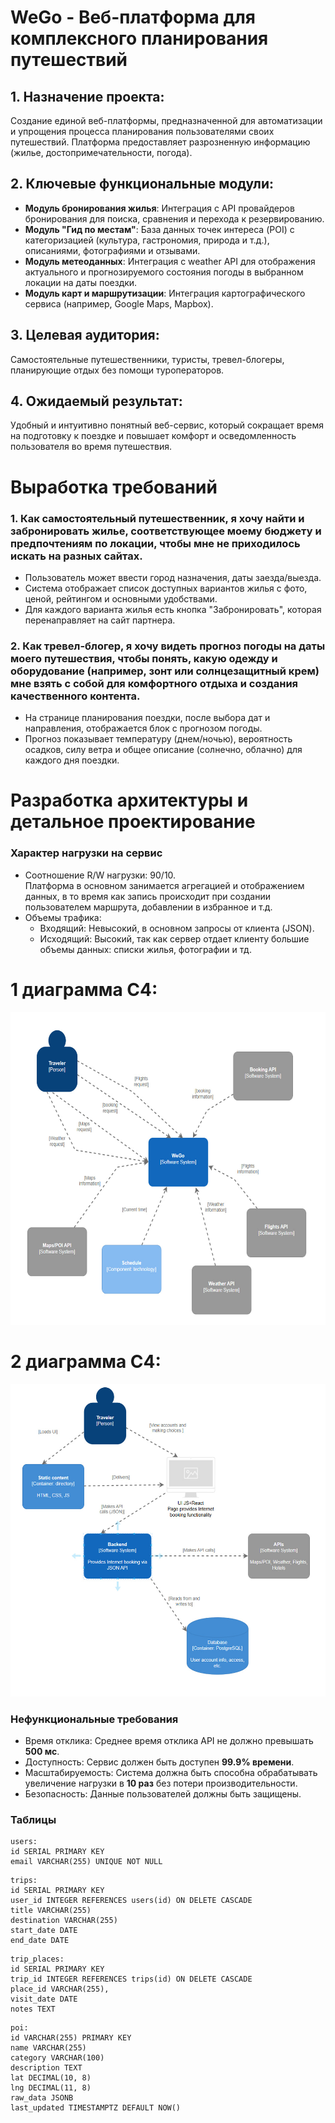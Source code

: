 # WeGo - Веб-платформа для комплексного планирования путешествий<br/>

## 1. Назначение проекта:
Создание единой веб-платформы, предназначенной для автоматизации и упрощения процесса планирования пользователями своих путешествий. Платформа предоставляет разрозненную информацию (жилье, достопримечательности, погода).<br/>

## 2. Ключевые функциональные модули:
  * **Модуль бронирования жилья**: Интеграция с API провайдеров бронирования для поиска, сравнения и перехода к резервированию.<br/>
  * **Модуль "Гид по местам"**: База данных точек интереса (POI) с категоризацией (культура, гастрономия, природа и т.д.), описаниями, фотографиями и отзывами.<br/>  
  * **Модуль метеоданных**: Интеграция с weather API для отображения актуального и прогнозируемого состояния погоды в выбранном локации на даты поездки.<br/>
  * **Модуль карт и маршрутизации**: Интеграция картографического сервиса (например, Google Maps, Mapbox).<br/>

## 3. Целевая аудитория:
Самостоятельные путешественники, туристы, тревел-блогеры, планирующие отдых без помощи туроператоров.<br/>

## 4. Ожидаемый результат:
Удобный и интуитивно понятный веб-сервис, который сокращает время на подготовку к поездке и повышает комфорт и осведомленность пользователя во время путешествия.<br/>

# Выработка требований
### 1. Как самостоятельный путешественник, я хочу найти и забронировать жилье, соответствующее моему бюджету и предпочтениям по локации, чтобы мне не приходилось искать на разных сайтах.<br/>
  * Пользователь может ввести город назначения, даты заезда/выезда.<br/>
  * Система отображает список доступных вариантов жилья с фото, ценой, рейтингом и основными удобствами.<br/>
  * Для каждого варианта жилья есть кнопка "Забронировать", которая перенаправляет на сайт партнера.<br/>

### 2. Как тревел-блогер, я хочу видеть прогноз погоды на даты моего путешествия, чтобы понять, какую одежду и оборудование (например, зонт или солнцезащитный крем) мне взять с собой для комфортного отдыха и создания качественного контента.<br/>
  * На странице планирования поездки, после выбора дат и направления, отображается блок с прогнозом погоды.<br/>
  * Прогноз показывает температуру (днем/ночью), вероятность осадков, силу ветра и общее описание (солнечно, облачно) для каждого дня поездки.<br/>

# Разработка архитектуры и детальное проектирование<br/>
### Характер нагрузки на сервис
* Соотношение R/W нагрузки: 90/10. <br/>
  Платформа в основном занимается агрегацией и отображением данных, в то время как запись происходит при создании пользователем маршрута, добавлении в избранное и т.д. <br/>
* Объемы трафика:<br/>
  * Входящий: Невысокий, в основном запросы от клиента (JSON).
  * Исходящий: Высокий, так как сервер отдает клиенту большие объемы данных: списки жилья, фотографии и тд.

# 1 диаграмма C4:
<img src="diagrams/system-context-diagram.jpg" alt="system-context-diagram" height="500"/>

# 2 диаграмма C4:
<img src="diagrams/container-diagram.jpg" alt="system-context-diagram" height="500"/>

### Нефункциональные требования
* Время отклика: Среднее время отклика API не должно превышать **500 мс**.
* Доступность: Сервис должен быть доступен **99.9% времени**.
* Масштабируемость: Система должна быть способна обрабатывать увеличение нагрузки в **10 раз** без потери производительности.
* Безопасность: Данные пользователей должны быть защищены.

### Таблицы <br/>
```
users:
id SERIAL PRIMARY KEY 
email VARCHAR(255) UNIQUE NOT NULL 
```

```
trips:
id SERIAL PRIMARY KEY
user_id INTEGER REFERENCES users(id) ON DELETE CASCADE
title VARCHAR(255)
destination VARCHAR(255)
start_date DATE
end_date DATE
```

```
trip_places:
id SERIAL PRIMARY KEY
trip_id INTEGER REFERENCES trips(id) ON DELETE CASCADE
place_id VARCHAR(255),
visit_date DATE
notes TEXT
```

```
poi:
id VARCHAR(255) PRIMARY KEY
name VARCHAR(255)
category VARCHAR(100)
description TEXT
lat DECIMAL(10, 8)
lng DECIMAL(11, 8)
raw_data JSONB
last_updated TIMESTAMPTZ DEFAULT NOW()
```
